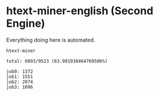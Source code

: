 # htext-miner-english (Second Engine)

Everything doing here is automated.

```
htext-miner

total: 6093/9523 (63.981938464769506%)

job0: 1372
job1: 1551
job2: 2074
job3: 1096
```